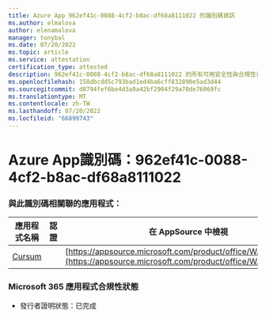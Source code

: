 ```yaml
---
title: Azure App 962ef41c-0088-4cf2-b8ac-df68a8111022 的識別碼資訊
ms.author: elmalova
author: elenamalova
manager: tonybal
ms.date: 07/20/2022
ms.topic: article
ms.service: attestation
certification_type: attested
description: 962ef41c-0088-4cf2-b8ac-df68a8111022 的所有可用安全性與合規性資訊。
ms.openlocfilehash: 158dbcdd5c793bad1ed4ba6cff832890e5ad3d44
ms.sourcegitcommit: d8794fef6be4d3a9a42bf2904f29a70de76069fc
ms.translationtype: MT
ms.contentlocale: zh-TW
ms.lasthandoff: 07/20/2022
ms.locfileid: "66899743"
---
```

# <a name="azure-app-id-962ef41c-0088-4cf2-b8ac-df68a8111022"></a>Azure App識別碼：962ef41c-0088-4cf2-b8ac-df68a8111022


### <a name="apps-associated-with-this-id"></a>與此識別碼相關聯的應用程式：
| **應用程式名稱** | **認證** | **在 AppSource 中檢視** |
|--------------|---------------|-----------------------|
| [Cursum](../forward/WA200004407.md) |  | [https://appsource.microsoft.com/product/office/WA200004407](https://appsource.microsoft.com/product/office/WA200004407) |

### <a name="microsoft-365-app-compliance-status"></a>Microsoft 365 應用程式合規性狀態
- 發行者證明狀態：已完成
